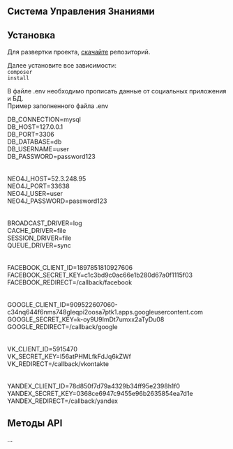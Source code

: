 ## Система Управления Знаниями

## Установка

Для развертки проекта, <a href="https://github.com/Warchiefs/graph.warchiefs.pro/archive/master.zip">скачайте</a> репозиторий.

Далее установите все зависимости:<br>
<code>composer install</code>

В файле .env необходимо прописать данные от социальных приложения и БД.<br>
Пример заполненного файла .env<br>
<p>
DB_CONNECTION=mysql<br>
DB_HOST=127.0.0.1<br>
DB_PORT=3306<br>
DB_DATABASE=db<br>
DB_USERNAME=user<br>
DB_PASSWORD=password123<br>
<br><br>
NEO4J_HOST=52.3.248.95<br>
NEO4J_PORT=33638<br>
NEO4J_USER=user<br>
NEO4J_PASSWORD=password123<br>
<br><br>
BROADCAST_DRIVER=log<br>
CACHE_DRIVER=file<br>
SESSION_DRIVER=file<br>
QUEUE_DRIVER=sync<br>
<br><br>
FACEBOOK_CLIENT_ID=1897851810927606<br>
FACEBOOK_SECRET_KEY=c1c3bd9c0ac66e1b280d67a0f1115f03<br>
FACEBOOK_REDIRECT=/callback/facebook<br>
<br><br>
GOOGLE_CLIENT_ID=909522607060-c34nq644f6nms748gleqpi2oosa7ptk1.apps.googleusercontent.com<br>
GOOGLE_SECRET_KEY=k-oy9U9ImDt7umxx2aTyDu08<br>
GOOGLE_REDIRECT=/callback/google<br>
<br><br>
VK_CLIENT_ID=5915470<br>
VK_SECRET_KEY=I56atPHMLfkFdJq6kZWf<br>
VK_REDIRECT=/callback/vkontakte<br>
<br><br>
YANDEX_CLIENT_ID=78d850f7d79a4329b34ff95e2398h1f0<br>
YANDEX_SECRET_KEY=0368ce6947c9455e96b2635854ea7d1e<br>
YANDEX_REDIRECT=/callback/yandex<br>
</p>


## Методы API

...
